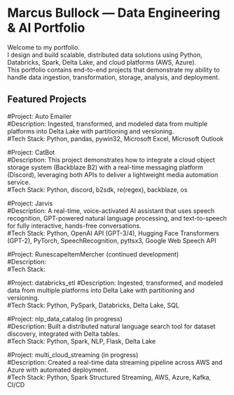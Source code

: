 # Marcus Bullock — Data Engineering & AI Portfolio

Welcome to my portfolio.  
I design and build scalable, distributed data solutions using Python, Databricks, Spark, Delta Lake, and cloud platforms (AWS, Azure).  
This portfolio contains end-to-end projects that demonstrate my ability to handle data ingestion, transformation, storage, analysis, and deployment.

## Featured Projects

#Project: Auto Emailer  
#Description: Ingested, transformed, and modeled data from multiple platforms into Delta Lake with partitioning and versioning.  
#Tech Stack: Python, pandas, pywin32, Microsoft Excel, Microsoft Outlook  

#Project: CatBot  
#Description: This project demonstrates how to integrate a cloud object storage system (Backblaze B2) with a real-time messaging platform (Discord), leveraging both APIs to deliver a lightweight media automation service.  
#Tech Stack: Python, discord, b2sdk, re(regex), backblaze, os  

#Project: Jarvis  
#Description: A real-time, voice-activated AI assistant that uses speech recognition, GPT-powered natural language processing, and text-to-speech for fully interactive, hands-free conversations.  
#Tech Stack: Python, OpenAI API (GPT-3/4), Hugging Face Transformers (GPT-2), PyTorch, SpeechRecognition, pyttsx3, Google Web Speech API  

#Project: RunescapeItemMercher  (continued development)  
#Description:   
#Tech Stack:   

#Project: databricks_etl 
#Description: Ingested, transformed, and modeled data from multiple platforms into Delta Lake with partitioning and versioning.  
#Tech Stack: Python, PySpark, Databricks, Delta Lake, SQL  

#Project: nlp_data_catalog  (in progress)  
#Description: Built a distributed natural language search tool for dataset discovery, integrated with Delta tables.  
#Tech Stack: Python, Spark, NLP, Flask, Delta Lake  

#Project: multi_cloud_streaming  (in progress)  
#Description: Created a real-time data streaming pipeline across AWS and Azure with automated deployment.  
#Tech Stack: Python, Spark Structured Streaming, AWS, Azure, Kafka, CI/CD  
